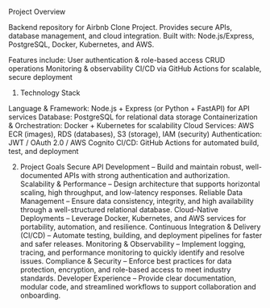 Project Overview

Backend repository for Airbnb Clone Project.
Provides secure APIs, database management, and cloud integration.
Built with: Node.js/Express, PostgreSQL, Docker, Kubernetes, and AWS.

Features include:
User authentication & role-based access
CRUD operations
Monitoring & observability
CI/CD via GitHub Actions for scalable, secure deployment

1. Technology Stack

Language & Framework: Node.js + Express (or Python + FastAPI) for API services
Database: PostgreSQL for relational data storage
Containerization & Orchestration: Docker + Kubernetes for scalability
Cloud Services: AWS ECR (images), RDS (databases), S3 (storage), IAM (security)
Authentication: JWT / OAuth 2.0 / AWS Cognito
CI/CD: GitHub Actions for automated build, test, and deployment

2. Project Goals
Secure API Development – Build and maintain robust, well-documented APIs with strong authentication and authorization.
Scalability & Performance – Design architecture that supports horizontal scaling, high throughput, and low-latency responses.
Reliable Data Management – Ensure data consistency, integrity, and high availability through a well-structured relational database.
Cloud-Native Deployments – Leverage Docker, Kubernetes, and AWS services for portability, automation, and resilience.
Continuous Integration & Delivery (CI/CD) – Automate testing, building, and deployment pipelines for faster and safer releases.
Monitoring & Observability – Implement logging, tracing, and performance monitoring to quickly identify and resolve issues.
Compliance & Security – Enforce best practices for data protection, encryption, and role-based access to meet industry standards.
Developer Experience – Provide clear documentation, modular code, and streamlined workflows to support collaboration and onboarding.
